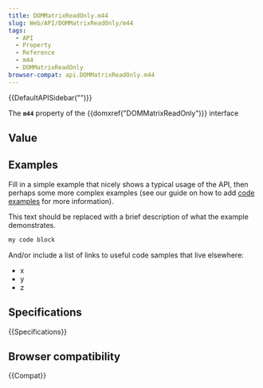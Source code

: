 ```yaml
---
title: DOMMatrixReadOnly.m44
slug: Web/API/DOMMatrixReadOnly/m44
tags:
  - API
  - Property
  - Reference
  - m44
  - DOMMatrixReadOnly
browser-compat: api.DOMMatrixReadOnly.m44
---
```

{{DefaultAPISidebar("")}}

The **`m44`** property of the {{domxref("DOMMatrixReadOnly")}} interface 

## Value



## Examples

Fill in a simple example that nicely shows a typical usage of the API, then perhaps some more complex examples (see our guide on how to add [code examples](/en-US/docs/MDN/Contribute/Structures/Code_examples) for more information).

This text should be replaced with a brief description of what the example demonstrates.

```js
my code block
```

And/or include a list of links to useful code samples that live elsewhere:

*   x
*   y
*   z

## Specifications

{{Specifications}}

## Browser compatibility

{{Compat}}


